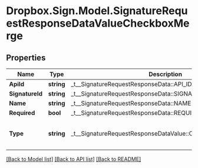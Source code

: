 # Dropbox.Sign.Model.SignatureRequestResponseDataValueCheckboxMerge

## Properties

Name | Type | Description | Notes
------------ | ------------- | ------------- | -------------
**ApiId** | **string** |  _t__SignatureRequestResponseData::API_ID  | [optional] 
**SignatureId** | **string** |  _t__SignatureRequestResponseData::SIGNATURE_ID  | [optional] 
**Name** | **string** |  _t__SignatureRequestResponseData::NAME  | [optional] 
**Required** | **bool** |  _t__SignatureRequestResponseData::REQUIRED  | [optional] 
**Type** | **string** |  _t__SignatureRequestResponseDataValue::CHECKBOXMERGE_TYPE  | [optional] [default to "checkbox-merge"]**Value** | **string** |  _t__SignatureRequestResponseDataValue::VALUE  | [optional] 

[[Back to Model list]](../README.md#documentation-for-models) [[Back to API list]](../README.md#documentation-for-api-endpoints) [[Back to README]](../README.md)

